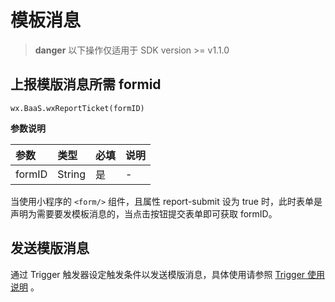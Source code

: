 # 模板消息

> **danger**
> 以下操作仅适用于 SDK version >= v1.1.0


## 上报模版消息所需 formid

`wx.BaaS.wxReportTicket(formID)`

**参数说明**

| 参数    | 类型   | 必填  | 说明 |
| :----- | :----- | :--- | :-- |
| formID | String | 是   | - |

当使用小程序的 `<form/>` 组件，且属性 report-submit 设为 true 时，此时表单是声明为需要要发模板消息的，当点击按钮提交表单即可获取 formID。


## 发送模版消息

通过 Trigger 触发器设定触发条件以发送模版消息，具体使用请参照 [Trigger 使用说明](http://support.minapp.com/hc/kb/article/1080135) 。
